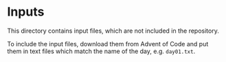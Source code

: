 # Inputs

This directory contains input files, which are not included in the repository.

To include the input files, download them from Advent of Code and put them in text files which match the name of the day, e.g. `day01.txt`.